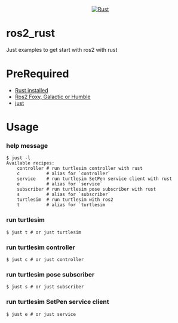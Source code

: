 <div align="center">

[![Rust](https://github.com/Walker-00/ros2_rust/actions/workflows/rust.yml/badge.svg)](https://github.com/Walker-00/ros2_rust/actions/workflows/rust.yml)

</div>

# ros2_rust
Just examples to get start with ros2 with rust

# PreRequired

- [Rust installed](https://rust-lang.org)
- [Ros2 Foxy, Galactic or Humble](https://ros.org)
- [just](https://github.com/casey/just)

# Usage

### help message

```
$ just -l
Available recipes:
    controller # run turtlesim controller with rust
    c          # alias for `controller`
    service    # run turtlesim SetPen service client with rust
    e          # alias for `service`
    subscriber # run turtlesim pose subscriber with rust
    s          # alias for `subscriber`
    turtlesim  # run turtlesim with ros2
    t          # alias for `turtlesim
```

### run turtlesim

```
$ just t # or just turtlesim
```

### run turtlesim controller

```
$ just c # or just controller
```

### run turtlesim pose subscriber

```
$ just s # or just subscriber
```

### run turtlesim SetPen service client

```
$ just e # or just service
```


